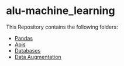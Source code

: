 # alu-machine_learning

This Repository contains the following folders:
- [Pandas](https://github.com/MohamedAYasin/alu-machine_learning/tree/main/pipeline/pandas)
- [Apis](https://github.com/MohamedAYasin/alu-machine_learning/tree/main/pipeline/apis)
- [Databases](https://github.com/MohamedAYasin/alu-machine_learning/tree/main/pipeline/databases)
- [Data Augmentation](https://github.com/MohamedAYasin/alu-machine_learning/tree/main/pipeline/data_augmentation)


